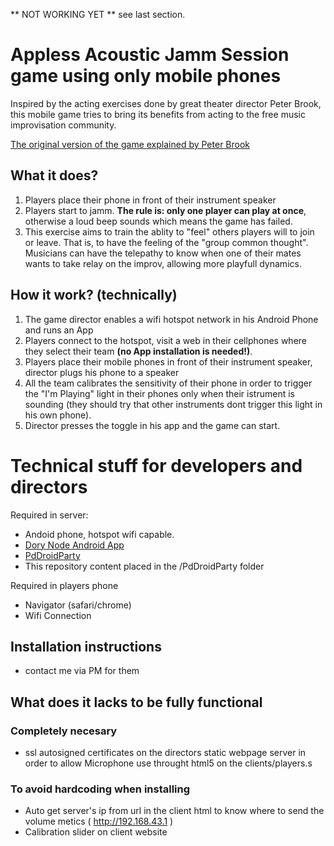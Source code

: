 
 ** NOT WORKING YET ** see last section.

# Appless Acoustic Jamm Session game using only mobile phones

Inspired by the acting exercises done by great theater director Peter Brook, this mobile game tries to bring its benefits from acting to the free music improvisation community.

[The original version of the game explained by Peter Brook](https://www.youtube.com/watch?v=j0Q7eFj_1bU&feature=youtu.be&t=19m21s "it's worth seeing")

## What it does? 

1. Players place their phone in front of their instrument speaker
2. Players start to jamm. **The rule is: only one player can play at once**, otherwise a loud beep sounds which means the game has failed.
3. This exercise aims to train the ablity to "feel" others players will to join or leave. That is, to have the feeling of the "group common thought". Musicians can have the telepathy to know when one of their mates wants to take relay on the improv, allowing more playfull dynamics.

## How it work? (technically)

1. The game director enables a wifi hotspot network in his Android Phone and runs an App
2. Players connect to the hotspot, visit a web in their cellphones where they select their team **(no App installation is needed!)**.
3. Players place their mobile phones in front of their instrument speaker, director plugs his phone to a speaker
5. All the team calibrates the sensitivity of their phone in order to trigger the "I'm Playing" light in their phones only when their istrument is sounding (they should try that other instruments dont trigger this light in his own phone).
6. Director presses the toggle in his app and the game can start.


# Technical stuff for developers and directors

Required in server:
* Andoid phone, hotspot wifi capable.
* [Dory Node Android App](https://play.google.com/store/apps/details?id=io.tempage.dorynode "Dory Node Android App")
* [PdDroidParty](http://droidparty.net/ "PdDroidParty") 
* This repository content placed in the /PdDroidParty folder

Required in players phone
* Navigator (safari/chrome)
* Wifi Connection


## Installation instructions
 * contact me via PM for them


## What does it lacks to be fully functional

### Completely necesary
* ssl autosigned certificates on the directors static webpage server in order to allow Microphone use throught html5 on the clients/players.s

### To avoid hardcoding when installing
* Auto get server's ip from url in the client html to know where to send the volume metics ( http://192.168.43.1 ) 
* Calibration slider on client website 
